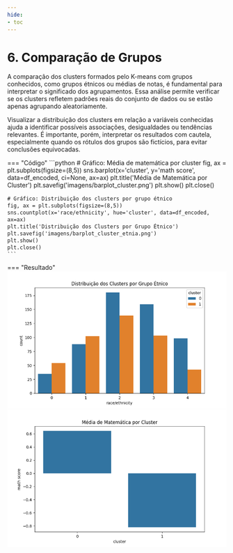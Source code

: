 ```yaml
---
hide:
- toc
---
```


# 6. Comparação de Grupos


A comparação dos clusters formados pelo K-means com grupos conhecidos, como grupos étnicos ou médias de notas, é fundamental para interpretar o significado dos agrupamentos. Essa análise permite verificar se os clusters refletem padrões reais do conjunto de dados ou se estão apenas agrupando aleatoriamente.

Visualizar a distribuição dos clusters em relação a variáveis conhecidas ajuda a identificar possíveis associações, desigualdades ou tendências relevantes. É importante, porém, interpretar os resultados com cautela, especialmente quando os rótulos dos grupos são fictícios, para evitar conclusões equivocadas.

=== "Código"
    ```python
    # Gráfico: Média de matemática por cluster
    fig, ax = plt.subplots(figsize=(8,5))
    sns.barplot(x='cluster', y='math score', data=df_encoded, ci=None, ax=ax)
    plt.title('Média de Matemática por Cluster')
    plt.savefig('imagens/barplot_cluster.png')
    plt.show()
    plt.close()

    # Gráfico: Distribuição dos clusters por grupo étnico
    fig, ax = plt.subplots(figsize=(8,5))
    sns.countplot(x='race/ethnicity', hue='cluster', data=df_encoded, ax=ax)
    plt.title('Distribuição dos Clusters por Grupo Étnico')
    plt.savefig('imagens/barplot_cluster_etnia.png')
    plt.show()
    plt.close()
    ```
=== "Resultado"
    ![](imagens/barplot_cluster_etnia.png)
    ![](imagens/barplot_cluster.png)

